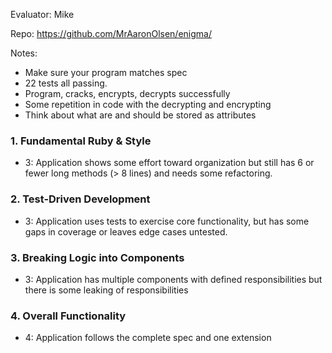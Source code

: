 Evaluator: Mike

Repo: https://github.com/MrAaronOlsen/enigma/

Notes:
* Make sure your program matches spec
* 22 tests all passing.
* Program, cracks, encrypts, decrypts successfully
* Some repetition in code with the decrypting and encrypting
* Think about what are and should be stored as attributes


### 1. Fundamental Ruby & Style

* 3:  Application shows some effort toward organization but still has 6 or fewer long methods (> 8 lines) and needs some refactoring.

### 2. Test-Driven Development

* 3: Application uses tests to exercise core functionality, but has some gaps in coverage or leaves edge cases untested.

### 3. Breaking Logic into Components

* 3: Application has multiple components with defined responsibilities but there is some leaking of responsibilities

### 4. Overall Functionality

* 4: Application follows the complete spec and one extension

